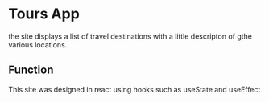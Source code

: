 # Tours App

the site displays a list of travel destinations with a little descripton  of gthe various locations. 

## Function

This site was designed in react using hooks such as useState and useEffect
